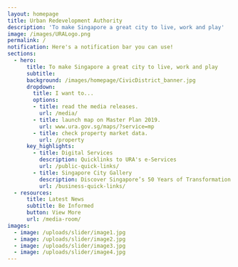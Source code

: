 ```yaml
---
layout: homepage
title: Urban Redevelopment Authority
description: 'To make Singapore a great city to live, work and play'
image: /images/URALogo.png
permalink: /
notification: Here's a notification bar you can use!
sections:
  - hero:
      title: To make Singapore a great city to live, work and play
      subtitle: 
      background: /images/homepage/CivicDistrict_banner.jpg
      dropdown:
        title: I want to...
        options:
        - title: read the media releases.
          url: /media/
        - title: launch map on Master Plan 2019.
          url: www.ura.gov.sg/maps/?service=mp
        - title: check property market data.
          url: /property
      key_highlights:
        - title: Digital Services
          description: Quicklinks to URA's e-Services
          url: /public-quick-links/
        - title: Singapore City Gallery
          description: Discover Singapore’s 50 Years of Transformation
          url: /business-quick-links/
  - resources:
      title: Latest News
      subtitle: Be Informed
      button: View More
      url: /media-room/
images: 
  - image: /uploads/slider/image1.jpg
  - image: /uploads/slider/image2.jpg
  - image: /uploads/slider/image3.jpg
  - image: /uploads/slider/image4.jpg
---
```

